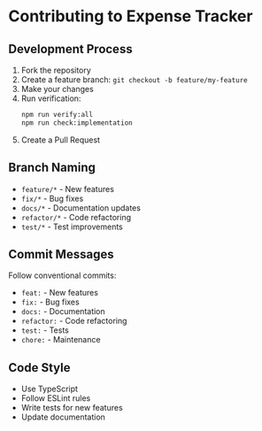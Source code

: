# Contributing to Expense Tracker

## Development Process

1. Fork the repository
2. Create a feature branch: `git checkout -b feature/my-feature`
3. Make your changes
4. Run verification:
   ```bash
   npm run verify:all
   npm run check:implementation
   ```
5. Create a Pull Request

## Branch Naming

- `feature/*` - New features
- `fix/*` - Bug fixes
- `docs/*` - Documentation updates
- `refactor/*` - Code refactoring
- `test/*` - Test improvements

## Commit Messages

Follow conventional commits:
- `feat:` - New features
- `fix:` - Bug fixes
- `docs:` - Documentation
- `refactor:` - Code refactoring
- `test:` - Tests
- `chore:` - Maintenance

## Code Style

- Use TypeScript
- Follow ESLint rules
- Write tests for new features
- Update documentation 